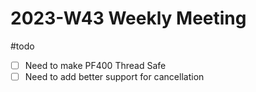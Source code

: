 # 2023-W43 Weekly Meeting

#todo

- [ ] Need to make PF400 Thread Safe
- [ ] Need to add better support for cancellation
